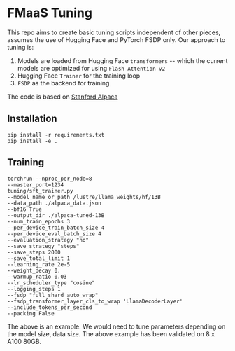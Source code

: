 # FMaaS Tuning

This repo aims to create basic tuning scripts independent of other pieces, assumes the use of Hugging Face and PyTorch FSDP only. Our approach to tuning is:
1. Models are loaded from Hugging Face `transformers` -- which the current models are optimized for using `Flash Attention v2`
2. Hugging Face `Trainer` for the training loop
3. `FSDP` as the backend for training

The code is based on [Stanford Alpaca](https://github.com/tatsu-lab/stanford_alpaca)

## Installation

```
pip install -r requirements.txt
pip install -e .
```

## Training

```
torchrun --nproc_per_node=8
--master_port=1234 
tuning/sft_trainer.py 
--model_name_or_path /lustre/llama_weights/hf/13B 
--data_path ./alpaca_data.json 
--bf16 True 
--output_dir ./alpaca-tuned-13B 
--num_train_epochs 3 
--per_device_train_batch_size 4 
--per_device_eval_batch_size 4 
--evaluation_strategy "no" 
--save_strategy "steps" 
--save_steps 2000 
--save_total_limit 1 
--learning_rate 2e-5 
--weight_decay 0. 
--warmup_ratio 0.03 
--lr_scheduler_type "cosine" 
--logging_steps 1 
--fsdp "full_shard auto_wrap" 
--fsdp_transformer_layer_cls_to_wrap 'LlamaDecoderLayer'
--include_tokens_per_second
--packing False
```

The above is an example. We would need to tune parameters depending on the model size, data size. The above example has been validated on 8 x A100 80GB.
